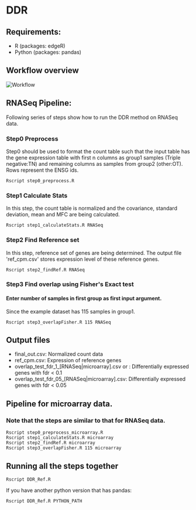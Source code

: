# DDR

## Requirements:
* R (packages: edgeR)
* Python (packages: pandas)

## Workflow overview 
![Workflow](https://github.com/idellyzhang/DDR/blob/master/workflow_DDR.png)

## RNASeq Pipeline: 
Following series of steps show how to run the DDR method on RNASeq data. 

### Step0 Preprocess
Step0 should be used to format the count table such that the input table has the gene expression table with first n columns as group1 samples (Triple negative:TN) and remaining columns as samples from group2 (other:OT). Rows represent the ENSG ids.
```
Rscript step0_preprocess.R
```
### Step1 Calculate Stats
In this step, the count table is normalized and the covariance, standard deviation, mean and MFC are being calculated.
```
Rscript step1_calculateStats.R RNASeq

```
### Step2 Find Reference set
In this step, reference set of genes are being determined. The output file 'ref_cpm.csv' stores expression level of these reference genes.
```
Rscript step2_findRef.R RNASeq

```
### Step3 Find overlap using Fisher's Exact test
#### Enter number of samples in first group as first input argument.
Since the example dataset has 115 samples in group1.
```
Rscript step3_overlapFisher.R 115 RNASeq
```

## Output files
* final_out.csv: Normalized count data
* ref_cpm.csv: Expression of reference genes
* overlap_test_fdr_1_[RNASeq|microarray].csv or : Differentially expressed genes with fdr < 0.1
* overlap_test_fdr_05_[RNASeq|microarray].csv: Differentially expressed genes with fdr < 0.05

## Pipeline for microarray data. 
### Note that the steps are similar to that for RNASeq data. 
```
Rscript step0_preprocess_microarray.R
Rscript step1_calculateStats.R microarray 
Rscript step2_findRef.R microarray
Rscript step3_overlapFisher.R 115 microarray
```

## Running all the steps together 
```
Rscript DDR_Ref.R
```
If you have another python version that has pandas:
```
Rscript DDR_Ref.R PYTHON_PATH
```
